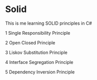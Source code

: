 # Solid

This is me learning SOLID principles in C#

1 Single Responsibility Principle

2 Open Closed Principle

3 Liskov Substitution Principle

4 Interface Segregation Principle

5 Dependency Inversion Principle

